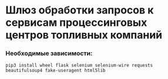 # Шлюз обработки запросов к сервисам процессинговых центров топливных компаний
### Необходимые зависимости:
```pip3 install wheel flask selenium selenium-wire requests beautifulsoup4 fake-useragent html5lib```
